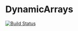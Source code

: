 # DynamicArrays

[![Build Status](https://travis-ci.org/denizyuret/DynamicArrays.jl.svg?branch=master)](https://travis-ci.org/denizyuret/DynamicArrays.jl)
